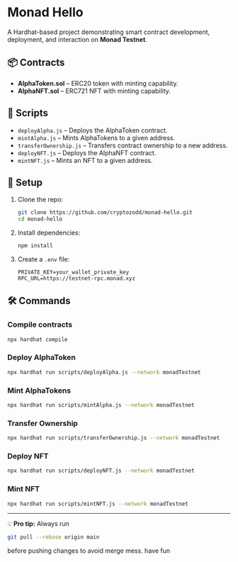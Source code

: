 # Monad Hello

A Hardhat-based project demonstrating smart contract development, deployment, and interaction on **Monad Testnet**.

## 📦 Contracts
- **AlphaToken.sol** – ERC20 token with minting capability.
- **AlphaNFT.sol** – ERC721 NFT with minting capability.

## 📜 Scripts
- `deployAlpha.js` – Deploys the AlphaToken contract.
- `mintAlpha.js` – Mints AlphaTokens to a given address.
- `transferOwnership.js` – Transfers contract ownership to a new address.
- `deployNFT.js` – Deploys the AlphaNFT contract.
- `mintNFT.js` – Mints an NFT to a given address.

## 🚀 Setup
1. Clone the repo:
   ```bash
   git clone https://github.com/cryptozodd/monad-hello.git
   cd monad-hello
   ```
2. Install dependencies:
   ```bash
   npm install
   ```
3. Create a `.env` file:
   ```env
   PRIVATE_KEY=your_wallet_private_key
   RPC_URL=https://testnet-rpc.monad.xyz
   ```

## 🛠 Commands

### Compile contracts
```bash
npx hardhat compile
```

### Deploy AlphaToken
```bash
npx hardhat run scripts/deployAlpha.js --network monadTestnet
```

### Mint AlphaTokens
```bash
npx hardhat run scripts/mintAlpha.js --network monadTestnet
```

### Transfer Ownership
```bash
npx hardhat run scripts/transferOwnership.js --network monadTestnet
```

### Deploy NFT
```bash
npx hardhat run scripts/deployNFT.js --network monadTestnet
```

### Mint NFT
```bash
npx hardhat run scripts/mintNFT.js --network monadTestnet
```

---

💡 **Pro tip:** Always run  
```bash
git pull --rebase origin main
```
before pushing changes to avoid merge mess.
have fun
